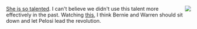 <img src="http://scripting.com/images/2020/02/06/pelosi.png" border="0" align="right"><a href="https://twitter.com/SpeakerPelosi/status/1225451396721496064">She is so talented</a>. I can't believe we didn't use this talent more effectively in the past. Watching <a href="https://twitter.com/SpeakerPelosi/status/1225451396721496064">this</a>, I think Bernie and Warren should sit down and let Pelosi lead the revolution.
